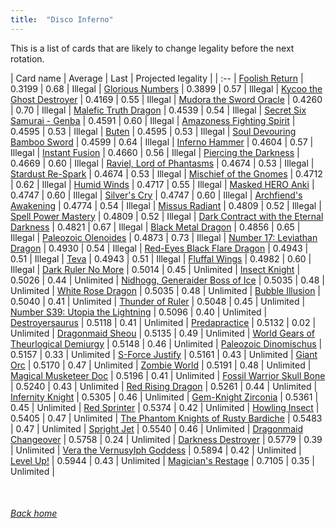 ```yaml
---
title:  "Disco Inferno"
---
```


This is a list of cards that are likely to change legality before the next rotation.

| Card name | Average | Last | Projected legality |
| :-- |
[Foolish Return](https://db.ygoprodeck.com/card/?search=Foolish%20Return) | 0.3199 | 0.68 | Illegal |
[Glorious Numbers](https://db.ygoprodeck.com/card/?search=Glorious%20Numbers) | 0.3899 | 0.57 | Illegal |
[Kycoo the Ghost Destroyer](https://db.ygoprodeck.com/card/?search=Kycoo%20the%20Ghost%20Destroyer) | 0.4169 | 0.55 | Illegal |
[Mudora the Sword Oracle](https://db.ygoprodeck.com/card/?search=Mudora%20the%20Sword%20Oracle) | 0.4260 | 0.70 | Illegal |
[Malefic Truth Dragon](https://db.ygoprodeck.com/card/?search=Malefic%20Truth%20Dragon) | 0.4539 | 0.54 | Illegal |
[Secret Six Samurai - Genba](https://db.ygoprodeck.com/card/?search=Secret%20Six%20Samurai%20-%20Genba) | 0.4591 | 0.60 | Illegal |
[Amazoness Fighting Spirit](https://db.ygoprodeck.com/card/?search=Amazoness%20Fighting%20Spirit) | 0.4595 | 0.53 | Illegal |
[Buten](https://db.ygoprodeck.com/card/?search=Buten) | 0.4595 | 0.53 | Illegal |
[Soul Devouring Bamboo Sword](https://db.ygoprodeck.com/card/?search=Soul%20Devouring%20Bamboo%20Sword) | 0.4599 | 0.64 | Illegal |
[Inferno Hammer](https://db.ygoprodeck.com/card/?search=Inferno%20Hammer) | 0.4604 | 0.57 | Illegal |
[Instant Fusion](https://db.ygoprodeck.com/card/?search=Instant%20Fusion) | 0.4660 | 0.56 | Illegal |
[Piercing the Darkness](https://db.ygoprodeck.com/card/?search=Piercing%20the%20Darkness) | 0.4669 | 0.60 | Illegal |
[Raviel, Lord of Phantasms](https://db.ygoprodeck.com/card/?search=Raviel,%20Lord%20of%20Phantasms) | 0.4674 | 0.53 | Illegal |
[Stardust Re-Spark](https://db.ygoprodeck.com/card/?search=Stardust%20Re-Spark) | 0.4674 | 0.53 | Illegal |
[Mischief of the Gnomes](https://db.ygoprodeck.com/card/?search=Mischief%20of%20the%20Gnomes) | 0.4712 | 0.62 | Illegal |
[Humid Winds](https://db.ygoprodeck.com/card/?search=Humid%20Winds) | 0.4717 | 0.55 | Illegal |
[Masked HERO Anki](https://db.ygoprodeck.com/card/?search=Masked%20HERO%20Anki) | 0.4747 | 0.60 | Illegal |
[Silver's Cry](https://db.ygoprodeck.com/card/?search=Silver's%20Cry) | 0.4747 | 0.60 | Illegal |
[Archfiend's Awakening](https://db.ygoprodeck.com/card/?search=Archfiend's%20Awakening) | 0.4774 | 0.54 | Illegal |
[Missus Radiant](https://db.ygoprodeck.com/card/?search=Missus%20Radiant) | 0.4809 | 0.52 | Illegal |
[Spell Power Mastery](https://db.ygoprodeck.com/card/?search=Spell%20Power%20Mastery) | 0.4809 | 0.52 | Illegal |
[Dark Contract with the Eternal Darkness](https://db.ygoprodeck.com/card/?search=Dark%20Contract%20with%20the%20Eternal%20Darkness) | 0.4821 | 0.67 | Illegal |
[Black Metal Dragon](https://db.ygoprodeck.com/card/?search=Black%20Metal%20Dragon) | 0.4856 | 0.65 | Illegal |
[Paleozoic Olenoides](https://db.ygoprodeck.com/card/?search=Paleozoic%20Olenoides) | 0.4873 | 0.73 | Illegal |
[Number 17: Leviathan Dragon](https://db.ygoprodeck.com/card/?search=Number%2017:%20Leviathan%20Dragon) | 0.4930 | 0.54 | Illegal |
[Red-Eyes Black Flare Dragon](https://db.ygoprodeck.com/card/?search=Red-Eyes%20Black%20Flare%20Dragon) | 0.4943 | 0.51 | Illegal |
[Teva](https://db.ygoprodeck.com/card/?search=Teva) | 0.4943 | 0.51 | Illegal |
[Fluffal Wings](https://db.ygoprodeck.com/card/?search=Fluffal%20Wings) | 0.4982 | 0.60 | Illegal |
[Dark Ruler No More](https://db.ygoprodeck.com/card/?search=Dark%20Ruler%20No%20More) | 0.5014 | 0.45 | Unlimited |
[Insect Knight](https://db.ygoprodeck.com/card/?search=Insect%20Knight) | 0.5026 | 0.44 | Unlimited |
[Nidhogg, Generaider Boss of Ice](https://db.ygoprodeck.com/card/?search=Nidhogg,%20Generaider%20Boss%20of%20Ice) | 0.5035 | 0.48 | Unlimited |
[White Rose Dragon](https://db.ygoprodeck.com/card/?search=White%20Rose%20Dragon) | 0.5035 | 0.48 | Unlimited |
[Bubble Illusion](https://db.ygoprodeck.com/card/?search=Bubble%20Illusion) | 0.5040 | 0.41 | Unlimited |
[Thunder of Ruler](https://db.ygoprodeck.com/card/?search=Thunder%20of%20Ruler) | 0.5048 | 0.45 | Unlimited |
[Number S39: Utopia the Lightning](https://db.ygoprodeck.com/card/?search=Number%20S39:%20Utopia%20the%20Lightning) | 0.5096 | 0.40 | Unlimited |
[Destroyersaurus](https://db.ygoprodeck.com/card/?search=Destroyersaurus) | 0.5118 | 0.41 | Unlimited |
[Predapractice](https://db.ygoprodeck.com/card/?search=Predapractice) | 0.5132 | 0.02 | Unlimited |
[Dragonmaid Sheou](https://db.ygoprodeck.com/card/?search=Dragonmaid%20Sheou) | 0.5135 | 0.49 | Unlimited |
[World Gears of Theurlogical Demiurgy](https://db.ygoprodeck.com/card/?search=World%20Gears%20of%20Theurlogical%20Demiurgy) | 0.5148 | 0.46 | Unlimited |
[Paleozoic Dinomischus](https://db.ygoprodeck.com/card/?search=Paleozoic%20Dinomischus) | 0.5157 | 0.33 | Unlimited |
[S-Force Justify](https://db.ygoprodeck.com/card/?search=S-Force%20Justify) | 0.5161 | 0.43 | Unlimited |
[Giant Orc](https://db.ygoprodeck.com/card/?search=Giant%20Orc) | 0.5170 | 0.47 | Unlimited |
[Zombie World](https://db.ygoprodeck.com/card/?search=Zombie%20World) | 0.5191 | 0.48 | Unlimited |
[Magical Musketeer Doc](https://db.ygoprodeck.com/card/?search=Magical%20Musketeer%20Doc) | 0.5196 | 0.41 | Unlimited |
[Fossil Warrior Skull Bone](https://db.ygoprodeck.com/card/?search=Fossil%20Warrior%20Skull%20Bone) | 0.5240 | 0.43 | Unlimited |
[Red Rising Dragon](https://db.ygoprodeck.com/card/?search=Red%20Rising%20Dragon) | 0.5261 | 0.44 | Unlimited |
[Infernity Knight](https://db.ygoprodeck.com/card/?search=Infernity%20Knight) | 0.5305 | 0.46 | Unlimited |
[Gem-Knight Zirconia](https://db.ygoprodeck.com/card/?search=Gem-Knight%20Zirconia) | 0.5361 | 0.45 | Unlimited |
[Red Sprinter](https://db.ygoprodeck.com/card/?search=Red%20Sprinter) | 0.5374 | 0.42 | Unlimited |
[Howling Insect](https://db.ygoprodeck.com/card/?search=Howling%20Insect) | 0.5405 | 0.47 | Unlimited |
[The Phantom Knights of Rusty Bardiche](https://db.ygoprodeck.com/card/?search=The%20Phantom%20Knights%20of%20Rusty%20Bardiche) | 0.5483 | 0.47 | Unlimited |
[Spright Jet](https://db.ygoprodeck.com/card/?search=Spright%20Jet) | 0.5540 | 0.46 | Unlimited |
[Dragonmaid Changeover](https://db.ygoprodeck.com/card/?search=Dragonmaid%20Changeover) | 0.5758 | 0.24 | Unlimited |
[Darkness Destroyer](https://db.ygoprodeck.com/card/?search=Darkness%20Destroyer) | 0.5779 | 0.39 | Unlimited |
[Vera the Vernusylph Goddess](https://db.ygoprodeck.com/card/?search=Vera%20the%20Vernusylph%20Goddess) | 0.5894 | 0.42 | Unlimited |
[Level Up!](https://db.ygoprodeck.com/card/?search=Level%20Up!) | 0.5944 | 0.43 | Unlimited |
[Magician's Restage](https://db.ygoprodeck.com/card/?search=Magician's%20Restage) | 0.7105 | 0.35 | Unlimited |

<br>

###### [Back home](index)
